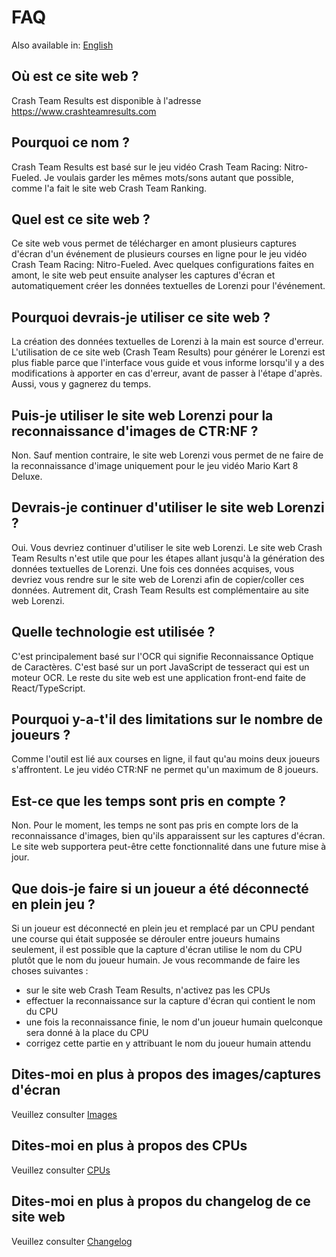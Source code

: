 # FAQ

Also available in: [English](../en/FAQ.md)

## Où est ce site web ?

Crash Team Results est disponible à l'adresse https://www.crashteamresults.com

## Pourquoi ce nom ?

Crash Team Results est basé sur le jeu vidéo Crash Team Racing: Nitro-Fueled. Je voulais garder les mêmes mots/sons autant que possible, comme l'a fait le site web Crash Team Ranking.

## Quel est ce site web ?

Ce site web vous permet de télécharger en amont plusieurs captures d'écran d'un événement de plusieurs courses en ligne pour le jeu vidéo Crash Team Racing: Nitro-Fueled. Avec quelques configurations faites en amont, le site web peut ensuite analyser les captures d'écran et automatiquement créer les données textuelles de Lorenzi pour l'événement.

## Pourquoi devrais-je utiliser ce site web ?

La création des données textuelles de Lorenzi à la main est source d'erreur. L'utilisation de ce site web (Crash Team Results) pour générer le Lorenzi est plus fiable parce que l'interface vous guide et vous informe lorsqu'il y a des modifications à apporter en cas d'erreur, avant de passer à l'étape d'après. Aussi, vous y gagnerez du temps.

## Puis-je utiliser le site web Lorenzi pour la reconnaissance d'images de CTR:NF ?

Non. Sauf mention contraire, le site web Lorenzi vous permet de ne faire de la reconnaissance d'image uniquement pour le jeu vidéo Mario Kart 8 Deluxe.

## Devrais-je continuer d'utiliser le site web Lorenzi ?

Oui. Vous devriez continuer d'utiliser le site web Lorenzi. Le site web Crash Team Results n'est utile que pour les étapes allant jusqu'à la génération des données textuelles de Lorenzi. Une fois ces données acquises, vous devriez vous rendre sur le site web de Lorenzi afin de copier/coller ces données. Autrement dit, Crash Team Results est complémentaire au site web Lorenzi.

## Quelle technologie est utilisée ?

C'est principalement basé sur l'OCR qui signifie Reconnaissance Optique de Caractères. C'est basé sur un port JavaScript de tesseract qui est un moteur OCR. Le reste du site web est une application front-end faite de React/TypeScript.

## Pourquoi y-a-t'il des limitations sur le nombre de joueurs ?

Comme l'outil est lié aux courses en ligne, il faut qu'au moins deux joueurs s'affrontent. Le jeu vidéo CTR:NF ne permet qu'un maximum de 8 joueurs.

## Est-ce que les temps sont pris en compte ?

Non. Pour le moment, les temps ne sont pas pris en compte lors de la reconnaissance d'images, bien qu'ils apparaissent sur les captures d'écran. Le site web supportera peut-être cette fonctionnalité dans une future mise à jour.

## Que dois-je faire si un joueur a été déconnecté en plein jeu ?

Si un joueur est déconnecté en plein jeu et remplacé par un CPU pendant une course qui était supposée se dérouler entre joueurs humains seulement, il est possible que la capture d'écran utilise le nom du CPU plutôt que le nom du joueur humain. Je vous recommande de faire les choses suivantes :
- sur le site web Crash Team Results, n'activez pas les CPUs
- effectuer la reconnaissance sur la capture d'écran qui contient le nom du CPU
- une fois la reconnaissance finie, le nom d'un joueur humain quelconque sera donné à la place du CPU
- corrigez cette partie en y attribuant le nom du joueur humain attendu 

## Dites-moi en plus à propos des images/captures d'écran

Veuillez consulter [Images](./Images.md)

## Dites-moi en plus à propos des CPUs

Veuillez consulter [CPUs](./CPUs.md)

## Dites-moi en plus à propos du changelog de ce site web

Veuillez consulter [Changelog](./Changelog.md)